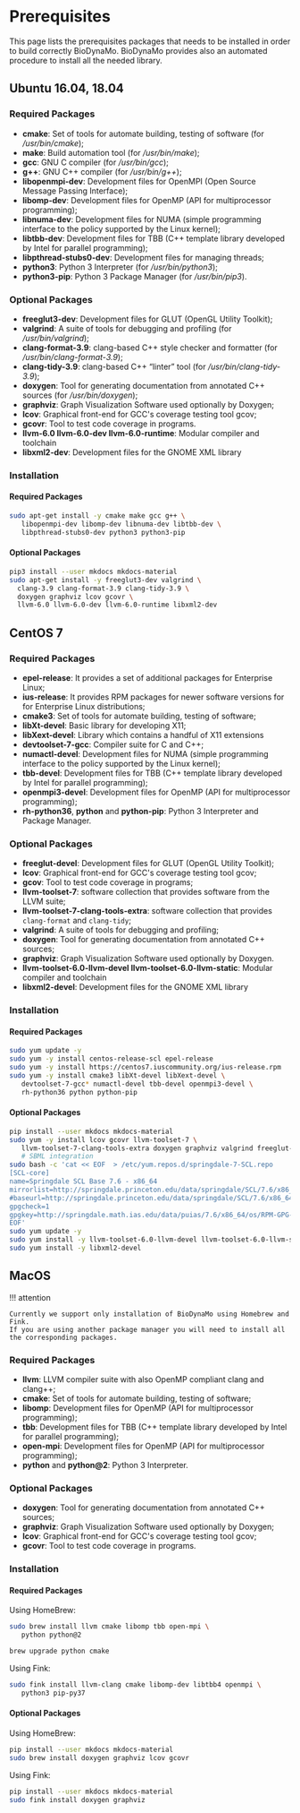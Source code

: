 # Prerequisites

This page lists the prerequisites packages that needs to be installed in order to build correctly BioDynaMo.
BioDynaMo provides also an automated procedure to install all the needed library.

## Ubuntu 16.04, 18.04

### Required Packages

  * **cmake**: Set of tools for automate building, testing of software (for */usr/bin/cmake*);
  * **make**: Build automation tool (for */usr/bin/make*);
  * **gcc**: GNU C compiler (for */usr/bin/gcc*);
  * **g++**: GNU C++ compiler (for */usr/bin/g++*);
  * **libopenmpi-dev**: Development files for OpenMPI (Open Source Message Passing Interface);
  * **libomp-dev**: Development files for OpenMP (API for multiprocessor programming);
  * **libnuma-dev**: Development files for NUMA (simple programming interface to the policy supported by the Linux kernel);
  * **libtbb-dev**: Development files for TBB (C++ template library developed by Intel for parallel programming);
  * **libpthread-stubs0-dev**: Development files for managing threads;
  * **python3**: Python 3 Interpreter (for */usr/bin/python3*);
  * **python3-pip**: Python 3 Package Manager (for */usr/bin/pip3*).

### Optional Packages

  * **freeglut3-dev**: Development files for GLUT (OpenGL Utility Toolkit);
  * **valgrind**: A suite of tools for debugging and profiling (for */usr/bin/valgrind*);
  * **clang-format-3.9**: clang-based C++ style checker and formatter (for */usr/bin/clang-format-3.9*);
  * **clang-tidy-3.9**: clang-based C++ “linter” tool (for */usr/bin/clang-tidy-3.9*);
  * **doxygen**: Tool for generating documentation from annotated C++ sources (for */usr/bin/doxygen*);
  * **graphviz**: Graph Visualization Software used optionally by Doxygen;
  * **lcov**: Graphical front-end for GCC's coverage testing tool gcov;
  * **gcovr**: Tool to test code coverage in programs.
  * **llvm-6.0 llvm-6.0-dev llvm-6.0-runtime**: Modular compiler and toolchain
  * **libxml2-dev**: Development files for the GNOME XML library


### Installation

#### Required Packages
```bash
sudo apt-get install -y cmake make gcc g++ \
   libopenmpi-dev libomp-dev libnuma-dev libtbb-dev \
   libpthread-stubs0-dev python3 python3-pip
```

#### Optional Packages
```bash
pip3 install --user mkdocs mkdocs-material
sudo apt-get install -y freeglut3-dev valgrind \
  clang-3.9 clang-format-3.9 clang-tidy-3.9 \
  doxygen graphviz lcov gcovr \
  llvm-6.0 llvm-6.0-dev llvm-6.0-runtime libxml2-dev
```

## CentOS 7

### Required Packages

 * **epel-release**: It provides a set of additional packages for Enterprise Linux;
 * **ius-release**: It provides RPM packages for newer software versions for for Enterprise Linux distributions;
 * **cmake3**: Set of tools for automate building, testing of software;
 * **libXt-devel**: Basic library for developing X11;
 * **libXext-devel**: Library which contains a handful of X11 extensions
 * **devtoolset-7-gcc**: Compiler suite for C and C++;
 * **numactl-devel**: Development files for NUMA (simple programming interface to the policy supported by the Linux kernel);
 * **tbb-devel**: Development files for TBB (C++ template library developed by Intel for parallel programming);
 * **openmpi3-devel**: Development files for OpenMP (API for multiprocessor programming);
 * **rh-python36**, **python** and **python-pip**: Python 3 Interpreter and Package Manager.


### Optional Packages

 * **freeglut-devel**: Development files for GLUT (OpenGL Utility Toolkit);
 * **lcov**: Graphical front-end for GCC's coverage testing tool gcov;
 * **gcov**: Tool to test code coverage in programs;
 * **llvm-toolset-7**: software collection that provides software from the LLVM suite;
 * **llvm-toolset-7-clang-tools-extra**: software collection that provides `clang-format` and `clang-tidy`;
 * **valgrind**: A suite of tools for debugging and profiling;
 * **doxygen**: Tool for generating documentation from annotated C++ sources;
 * **graphviz**: Graph Visualization Software used optionally by Doxygen.
 * **llvm-toolset-6.0-llvm-devel llvm-toolset-6.0-llvm-static**: Modular compiler and toolchain
 * **libxml2-devel**: Development files for the GNOME XML library

### Installation

#### Required Packages
```bash
sudo yum update -y
sudo yum -y install centos-release-scl epel-release
sudo yum -y install https://centos7.iuscommunity.org/ius-release.rpm
sudo yum -y install cmake3 libXt-devel libXext-devel \
   devtoolset-7-gcc* numactl-devel tbb-devel openmpi3-devel \
   rh-python36 python python-pip
```
#### Optional Packages
```bash
pip install --user mkdocs mkdocs-material
sudo yum -y install lcov gcovr llvm-toolset-7 \
   llvm-toolset-7-clang-tools-extra doxygen graphviz valgrind freeglut-devel
   # SBML integration
sudo bash -c 'cat << EOF  > /etc/yum.repos.d/springdale-7-SCL.repo
[SCL-core]
name=Springdale SCL Base 7.6 - x86_64
mirrorlist=http://springdale.princeton.edu/data/springdale/SCL/7.6/x86_64/mirrorlist
#baseurl=http://springdale.princeton.edu/data/springdale/SCL/7.6/x86_64
gpgcheck=1
gpgkey=http://springdale.math.ias.edu/data/puias/7.6/x86_64/os/RPM-GPG-KEY-puias
EOF'
sudo yum update -y
sudo yum install -y llvm-toolset-6.0-llvm-devel llvm-toolset-6.0-llvm-static
sudo yum install -y libxml2-devel
```

## MacOS

!!! attention

    Currently we support only installation of BioDynaMo using Homebrew and Fink.
    If you are using another package manager you will need to install all
    the corresponding packages.

### Required Packages

 * **llvm**: LLVM compiler suite with also OpenMP compliant clang and clang++;
 * **cmake**: Set of tools for automate building, testing of software;
 * **libomp**: Development files for OpenMP (API for multiprocessor programming);
 * **tbb**: Development files for TBB (C++ template library developed by Intel for parallel programming);
 * **open-mpi**: Development files for OpenMP (API for multiprocessor programming);
 * **python** and **python@2**: Python 3 Interpreter.

### Optional Packages

 * **doxygen**: Tool for generating documentation from annotated C++ sources;
 * **graphviz**: Graph Visualization Software used optionally by Doxygen;
 * **lcov**: Graphical front-end for GCC's coverage testing tool gcov;
 * **gcovr**: Tool to test code coverage in programs.

### Installation

#### Required Packages

Using HomeBrew:

```bash
sudo brew install llvm cmake libomp tbb open-mpi \
   python python@2

brew upgrade python cmake
```

Using Fink:

```bash
sudo fink install llvm-clang cmake libomp-dev libtbb4 openmpi \
   python3 pip-py37
```

#### Optional Packages

Using HomeBrew:

```bash
pip install --user mkdocs mkdocs-material
sudo brew install doxygen graphviz lcov gcovr
```

Using Fink:

```bash
pip install --user mkdocs mkdocs-material
sudo fink install doxygen graphviz
```
